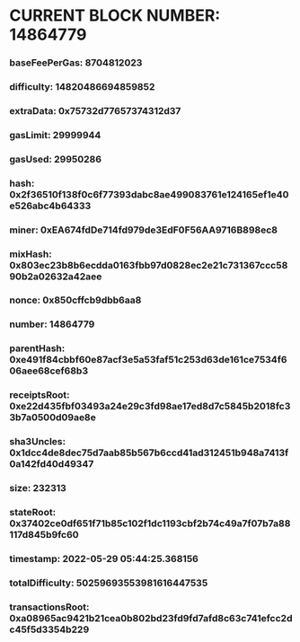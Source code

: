 # CURRENT BLOCK NUMBER: 14864779

### baseFeePerGas: 8704812023
### difficulty: 14820486694859852
### extraData: 0x75732d77657374312d37
### gasLimit: 29999944
### gasUsed: 29950286
### hash: 0x2f36510f138f0c6f77393dabc8ae499083761e124165ef1e40e526abc4b64333
### miner: 0xEA674fdDe714fd979de3EdF0F56AA9716B898ec8
### mixHash: 0x803ec23b8b6ecdda0163fbb97d0828ec2e21c731367ccc5890b2a02632a42aee
### nonce: 0x850cffcb9dbb6aa8
### number: 14864779
### parentHash: 0xe491f84cbbf60e87acf3e5a53faf51c253d63de161ce7534f606aee68cef68b3
### receiptsRoot: 0xe22d435fbf03493a24e29c3fd98ae17ed8d7c5845b2018fc33b7a0500d09ae8e
### sha3Uncles: 0x1dcc4de8dec75d7aab85b567b6ccd41ad312451b948a7413f0a142fd40d49347
### size: 232313
### stateRoot: 0x37402ce0df651f71b85c102f1dc1193cbf2b74c49a7f07b7a88117d845b9fc60
### timestamp: 2022-05-29 05:44:25.368156
### totalDifficulty: 50259693553981616447535
### transactionsRoot: 0xa08965ac9421b21cea0b802bd23fd9fd7afd8c63c741efcc2dc45f5d3354b229
